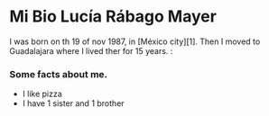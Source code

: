 # Mi Bio Lucía Rábago Mayer 



I was born on th 19 of nov 1987, in [México city][1]. Then I moved to Guadalajara where I lived ther for 15 years. : 

### Some facts about me.  

* I like pizza 
* I have 1 sister and 1 brother 

